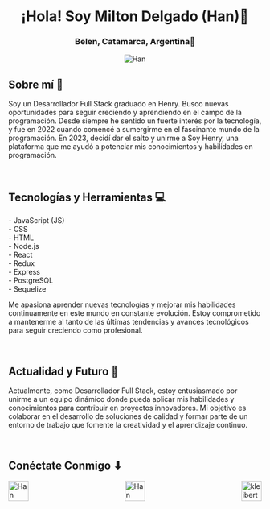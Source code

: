 <h1 align='center'>¡Hola! Soy Milton Delgado (Han)👾</h1>
<h3 align='center'>Belen, Catamarca, Argentina🧉</h3>

<p align='center'>
  <img src='https://media4.giphy.com/media/v1.Y2lkPTc5MGI3NjExaWx1dWN4dG5ra2xrem82ZnF2Y29penl1NzQ2OHM2dXh3b2cxcjd1ciZlcD12MV9pbnRlcm5hbF9naWZfYnlfaWQmY3Q9Zw/qgQUggAC3Pfv687qPC/giphy.gif' alt='Han'>
</p>

<h2>Sobre mí 📝</h2>
<p>
Soy un Desarrollador Full Stack graduado en Henry. Busco nuevas oportunidades para seguir creciendo y aprendiendo en el campo de la programación. Desde siempre he sentido un fuerte interés por la tecnología, y fue en 2022 cuando comencé a sumergirme en el fascinante mundo de la programación. En 2023, decidí dar el salto y unirme a Soy Henry, una plataforma que me ayudó a potenciar mis conocimientos y habilidades en programación.
</p>
<br/>
<h2>Tecnologías y Herramientas 💻</h2>
<p aling='start' gap='5'> 
<span>- JavaScript (JS)</span>
 <br/> 
<span>- CSS</span>
  <br/>
<span>- HTML</span>
  <br/>
<span>- Node.js</span>
  <br/>
<span>- React</span>
  <br/>
<span>- Redux</span>
  <br/>
<span>- Express</span>
  <br/>
<span>- PostgreSQL</span>
  <br/>
<span>- Sequelize</span>
  <br/>
  <p>
    Me apasiona aprender nuevas tecnologías y mejorar mis habilidades continuamente en este mundo en constante evolución. Estoy comprometido a mantenerme al tanto de las últimas tendencias y avances tecnológicos para seguir creciendo como profesional.
  </p>
</p>
<br/>
<h2>Actualidad y Futuro 🌟</h2>
<p>Actualmente, como Desarrollador Full Stack, estoy entusiasmado por unirme a un equipo dinámico donde pueda aplicar mis habilidades y conocimientos para contribuir en proyectos innovadores. Mi objetivo es colaborar en el desarrollo de soluciones de calidad y formar parte de un entorno de trabajo que fomente la creatividad y el aprendizaje continuo.</p>
<br/>

<h2>Conéctate Conmigo ⬇</h2>
<div style="display: flex; justify-content: space-between;">
  <a href="mailto:milton21delgado@gmail.com" target="_blank">
    <img src='https://upload.wikimedia.org/wikipedia/commons/7/7e/Gmail_icon_%282020%29.svg' alt='Han' height="40" width="40">
  </a>
  
  <a href='https://www.linkedin.com/in/milton-delgado10/' target="_blank">
    <img src='https://upload.wikimedia.org/wikipedia/commons/c/ca/LinkedIn_logo_initials.png' alt='Han' height="40" width="40">
  </a>

  <a href='https://api.whatsapp.com/send?phone=5493835696011' target="_blank">
    <img src='https://upload.wikimedia.org/wikipedia/commons/5/5e/WhatsApp_icon.png' alt="kleibert-medina" height="40" width="40">
  </a>
</div>

